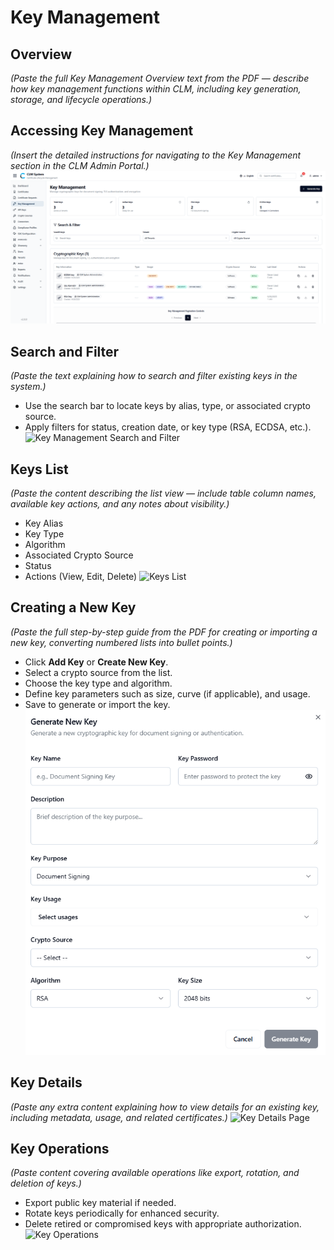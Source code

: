 # Key Management

## Overview
*(Paste the full Key Management Overview text from the PDF — describe how key management functions within CLM, including key generation, storage, and lifecycle operations.)*

## Accessing Key Management
*(Insert the detailed instructions for navigating to the Key Management section in the CLM Admin Portal.)*
![Key Management Page Overview](images/key_management_page_overview.png)

## Search and Filter
*(Paste the text explaining how to search and filter existing keys in the system.)*
- Use the search bar to locate keys by alias, type, or associated crypto source.  
- Apply filters for status, creation date, or key type (RSA, ECDSA, etc.).  
![Key Management Search and Filter](images/key_management_search_filter.png)

## Keys List
*(Paste the content describing the list view — include table column names, available key actions, and any notes about visibility.)*
- Key Alias  
- Key Type  
- Algorithm  
- Associated Crypto Source  
- Status  
- Actions (View, Edit, Delete)
![Keys List](images/keys_list.png)

## Creating a New Key
*(Paste the full step-by-step guide from the PDF for creating or importing a new key, converting numbered lists into bullet points.)*
- Click **Add Key** or **Create New Key**.  
- Select a crypto source from the list.  
- Choose the key type and algorithm.  
- Define key parameters such as size, curve (if applicable), and usage.  
- Save to generate or import the key.  
![Create Key Form](images/create_key_form.png)

## Key Details
*(Paste any extra content explaining how to view details for an existing key, including metadata, usage, and related certificates.)*
![Key Details Page](images/key_details_page.png)

## Key Operations
*(Paste content covering available operations like export, rotation, and deletion of keys.)*
- Export public key material if needed.  
- Rotate keys periodically for enhanced security.  
- Delete retired or compromised keys with appropriate authorization.  
![Key Operations](images/key_operations.png)
